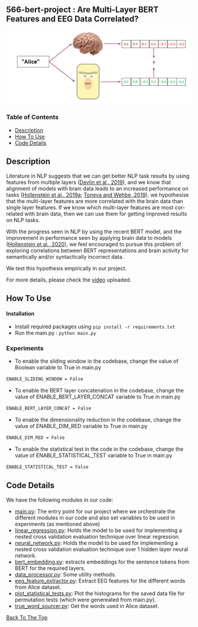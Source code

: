 ## 566-bert-project : Are Multi-Layer BERT Features and EEG Data Correlated?
![](images/updated_overview.png)

### Table of Contents

- [Description](#description)
- [How To Use](#how-to-use)
- [Code Details](#code-details)


## Description
Literature in NLP suggests that we can get better NLP task results by using features from multiple layers ([Devlin et al., 2019](https://www.aclweb.org/anthology/N19-1423/)), and we know that alignment of models with brain data leads to an increased performance on tasks ([Hollenstein et al., 2019a](https://arxiv.org/abs/1904.02682); [Toneva and Wehbe, 2019](https://arxiv.org/abs/1905.11833)), we hypothesise that the multi-layer features are more correlated with the brain data than single layer features. If we know which multi-layer features are most cor- related with brain data, then we can use them for getting improved results on NLP tasks. 

With the progress seen in NLP by using the recent BERT model, and the improvement in performance seen by applying brain data to models ([Hollenstein et al., 2020](https://www.aclweb.org/anthology/2020.lincr-1.3/)), we feel encouraged to pursue this problem of exploring correlations between BERT representations and brain activity for semantically and/or syntactically incorrect data.

We test this hypothesis empirically in our project.

For more details, please check the [video](https://www.youtube.com/watch?v=zb4UGBLtmpo) uploaded. 

## How To Use

#### Installation

* Install required packages using `pip install -r requirements.txt`
* Run the main.py : `python main.py`

### Experiments

* To enable the sliding window in the codebase, change the value of Boolean variable to True in main.py
```html
ENABLE_SLIDING_WINDOW = False
```
* To enable the BERT layer concatenation in the codebase, change the value of ENABLE_BERT_LAYER_CONCAT variable to True in main.py
```html
ENABLE_BERT_LAYER_CONCAT = False
```
* To enable the dimensionality reduction in the codebase, change the value of ENABLE_DIM_RED variable to True in main.py
```html
ENABLE_DIM_RED = False
```
* To enable the statistical test in the code in the codebase, change the value of ENABLE_STATISTICAL_TEST variable to True in main.py
```html
ENABLE_STATISTICAL_TEST = False
``` 

## Code Details

We have the following modules in our code: 
* [main.py](https://github.com/dhruvmullick/566-bert-project/blob/main/src/main.py): The entry point for our project where we orchestrate the different modules in our code and also set variables to be used in experiments (as mentioned above) 
* [linear_regression.py](https://github.com/dhruvmullick/566-bert-project/blob/main/src/models/linear_regression.py): Holds the model to be used for implementing a nested cross validation evaluation technique over linear regression.
* [neural_network.py](https://github.com/dhruvmullick/566-bert-project/blob/main/src/models/neural_network.py): Holds the model to be used for implementing a nested cross validation evaluation technique over 1 hidden layer neural network.
* [bert_embedding.py](https://github.com/dhruvmullick/566-bert-project/blob/main/src/bert_embedding.py): extracts embeddings for the sentence tokens from BERT for the required layers. 
* [data_processor.py](https://github.com/dhruvmullick/566-bert-project/blob/main/src/data_processor.py): Some utility methods. 
* [eeg_feature_extractor.py](https://github.com/dhruvmullick/566-bert-project/blob/main/src/eeg_feature_extractor.py): Extract EEG features for the different words from Alice dataset. 
* [plot_statistical_tests.py](https://github.com/dhruvmullick/566-bert-project/blob/main/src/plot_statistical_tests.py): Plot the histograms for the saved data file for permutation tests (which were genereated from main.py). 
* [true_word_sourcer.py](https://github.com/dhruvmullick/566-bert-project/blob/main/src/true_word_sourcer.py): Get the words used in Alice dataset. 


[Back To The Top](#566-bert-project )
